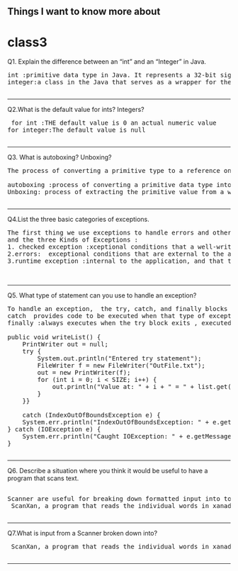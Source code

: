 
## Things I want to know more about
# class3

Q1. Explain the difference between an “int” and an “Integer” in Java.

<pre>
int :primitive data type in Java. It represents a 32-bit signed integer value
integer:a class in the Java that serves as a wrapper for the primitive int
 </pre>

 ---------------------------------------------------------------------------------------------
 Q2.What is the default value for ints? Integers?
 <pre>
 for int :THE default value is 0 an actual numeric value
for integer:The default value is null 
 </pre>

 ---------------------------------------------------------------------------------------------
 Q3. What is autoboxing? Unboxing?
<pre>
The process of converting a primitive type to a reference one is called autoboxing, the opposite process is called unboxing.

autoboxing :process of converting a primitive data type into its corresponding wrapper class object.
Unboxing: process of extracting the primitive value from a wrapper class object.
 </pre>

 ---------------------------------------------------------------------------------------------

 Q4.List the three basic categories of exceptions.
 <pre>
The first thing we use exceptions to handle errors and other exceptional events.
and the three Kinds of Exceptions :
1. checked exception :xceptional conditions that a well-written application should anticipate and recover from.and handle (using try-catch blocks) or declare that your method may throw using the throws .
2.errors:  exceptional conditions that are external to the application, and that the application usually cannot anticipate or recover from.
3.runtime exception :internal to the application, and that the application usually cannot anticipate or recover from.usually indicate programming bugs, such as logic errors

 </pre>

 ---------------------------------------------------------------------------------------------
Q5. What type of statement can you use to handle an exception?
<pre>
To handle an exception,  the try, catch, and finally blocks .the try block to enclose the code that might throw an exception 
catch  provides code to be executed when that type of exception occurs.
finally :always executes when the try block exits , executed even if an unexpected exception occurs, or  when no exceptions are anticipated.

public void writeList() {
    PrintWriter out = null;
    try {
        System.out.println("Entered try statement");
        FileWriter f = new FileWriter("OutFile.txt");
        out = new PrintWriter(f);
        for (int i = 0; i < SIZE; i++) {
            out.println("Value at: " + i + " = " + list.get(i));
        }
    }}

    catch (IndexOutOfBoundsException e) {
    System.err.println("IndexOutOfBoundsException: " + e.getMessage());
} catch (IOException e) {
    System.err.println("Caught IOException: " + e.getMessage());
}
 </pre>

 ---------------------------------------------------------------------------------------------
Q6. Describe a situation where you think it would be useful to have a program that scans text.
<pre>

Scanner are useful for breaking down formatted input into tokens and translating individual tokens according to their data type.
 ScanXan, a program that reads the individual words in xanadu.txt and prints them out, one per line.
 </pre>

 ---------------------------------------------------------------------------------------------
Q7.What is input from a Scanner broken down into?
<pre>
 ScanXan, a program that reads the individual words in xanadu.txt and prints them out, one per line.and ScanXan invokes Scanner's close method when it is done with the scanner object. Even though a scanner is not a stream, you need to close it to indicate that you're done with its underlying stream. use a different token separator, invoke useDelimiter(), specifying a regular expression. For example, suppose you wanted the token separator to be a comma, optionally followed by white space. You would invoke.
 </pre>

 ---------------------------------------------------------------------------------------------